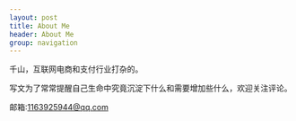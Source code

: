 ```yaml
---
layout: post
title: About Me
header: About Me
group: navigation
---
```




千山，互联网电商和支付行业打杂的。

写文为了常常提醒自己生命中究竟沉淀下什么和需要增加些什么，欢迎关注评论。

邮箱:1163925944@qq.com
